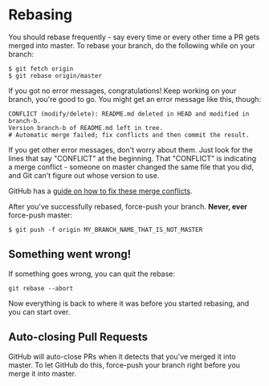 # Rebasing

You should rebase frequently - say every time or every other time a PR gets
merged into master. To rebase your branch, do the following while on your
branch:

    $ git fetch origin
    $ git rebase origin/master

If you got no error messages, congratulations! Keep working on your branch,
you're good to go. You might get an error message like this, though:

    CONFLICT (modify/delete): README.md deleted in HEAD and modified in branch-b.
    Version branch-b of README.md left in tree.
    # Automatic merge failed; fix conflicts and then commit the result.

If you get other error messages, don't worry about them. Just look for the lines
that say "CONFLICT" at the beginning. That "CONFLICT" is indicating a merge
conflict - someone on master changed the same file that you did, and Git can't
figure out whose version to use.

GitHub has a [guide on how to fix these merge conflicts][merge-conflict].

After you've successfully rebased, force-push your branch. **Never, ever**
force-push master:

    $ git push -f origin MY_BRANCH_NAME_THAT_IS_NOT_MASTER

[merge-conflict]: https://help.github.com/articles/resolving-a-merge-conflict-from-the-command-line

## Something went wrong!

If something goes wrong, you can quit the rebase:

    git rebase --abort

Now everything is back to where it was before you started rebasing, and you can
start over.

## Auto-closing Pull Requests

GitHub will auto-close PRs when it detects that you've merged it into master. To
let GitHub do this, force-push your branch right before you merge it into
master.
